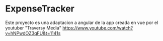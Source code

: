 # ExpenseTracker
Este proyecto es una adaptacion a angular de la app creada en vue por el youtuber "Traversy Media"
https://www.youtube.com/watch?v=hNPwdOZ3qFU&t=1141s


